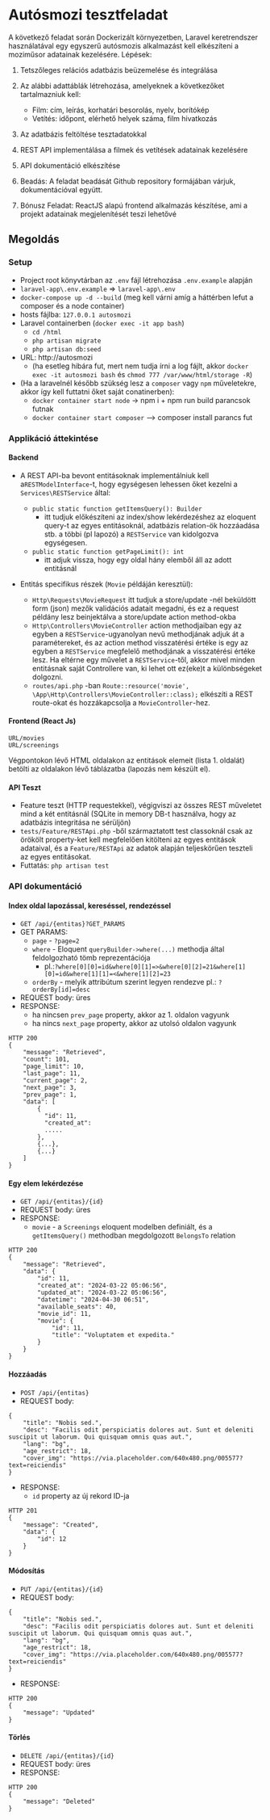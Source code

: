 # Autósmozi tesztfeladat

A következő feladat során Dockerizált környezetben, Laravel keretrendszer használatával egy
egyszerű autósmozis alkalmazást kell elkészíteni a moziműsor adatainak kezelésére.
Lépések:

1. Tetszőleges relációs adatbázis beüzemelése és integrálása
2. Az alábbi adattáblák létrehozása, amelyeknek a következőket tartalmazniuk kell:
    - Film: cím, leírás, korhatári besorolás, nyelv, borítókép
    - Vetítés: időpont, elérhető helyek száma, film hivatkozás
3. Az adatbázis feltöltése tesztadatokkal
4. REST API implementálása a filmek és vetítések adatainak kezelésére
5. API dokumentáció elkészítése

6. Beadás:
   A feladat beadását Github repository formájában várjuk, dokumentációval együtt.

7. Bónusz Feladat:
   ReactJS alapú frontend alkalmazás készítése, ami a projekt adatainak megjelenítését teszi
   lehetővé

## Megoldás

### Setup

- Project root könyvtárban az `.env` fájl létrehozása `.env.example` alapján
- `laravel-app\.env.example` => `laravel-app\.env`
- `docker-compose up -d --build` (meg kell várni amíg a háttérben lefut a composer és a node container)
- hosts fájlba: `127.0.0.1 autosmozi`
- Laravel containerben (`docker exec -it app bash`)
    - `cd /html`
    - `php artisan migrate`
    - `php artisan db:seed`
- URL: http://autosmozi
    - (ha esetleg hibára fut, mert nem tudja írni a log fájlt, akkor `docker exec -it autosmozi bash`
      és `chmod 777 /var/www/html/storage -R`)
- (Ha a laravelnél később szükség lesz a `composer` vagy `npm` műveletekre, akkor így kell futtatni őket saját conatinerben):
    - `docker container start node` -> npm i + npm run build parancsok futnak
    - `docker container start composer` --> composer install parancs fut

### Applikáció áttekintése

#### Backend

- A REST API-ba bevont entitásoknak implementálniuk kell a`RESTModelInterface`-t, hogy egységesen lehessen őket kezelni
  a `Services\RESTService` által:
    - `public static function getItemsQuery(): Builder`
        - itt tudjuk előkészíteni az index/show lekérdezéshez az eloquent query-t az egyes entitásoknál, adatbázis
          relation-ök hozzáadása stb. a többi (pl lapozó) a `RESTService` van kidolgozva egységesen.
    - `public static function getPageLimit(): int`
        - itt adjuk vissza, hogy egy oldal hány elemből áll az adott entitásnál

- Entitás specifikus részek (`Movie` példáján keresztül):
    - `Http\Requests\MovieRequest` itt tudjuk a store/update -nél beküldött form (json) mezők validációs adatait
      megadni, és ez
      a request példány lesz beinjektálva a store/update action method-okba
    - `Http\Controllers\MovieController` action methodjaiban egy az egyben a `RESTService`-ugyanolyan nevű
      methodjának adjuk át a paramétereket, és az action method visszatérési értéke is egy az egyben a `RESTService`
      megfelelő methodjának a visszatérési értéke lesz. Ha eltérne egy művelet a `RESTService`-től, akkor mivel minden
      entitásnak saját Controllere van, ki lehet ott ez(eke)t a különbségeket dolgozni.
    - `routes/api.php` -ban  `Route::resource('movie', \App\Http\Controllers\MovieController::class);` elkészíti a REST
      route-okat és hozzákapcsolja a `MovieController`-hez.

#### Frontend (React Js)

`URL/movies`  
`URL/screenings`

Végpontokon lévő HTML oldalakon az entitások elemeit (lista 1. oldalát) betölti az oldalakon lévő táblázatba (lapozás
nem készült el).

#### API Teszt

- Feature teszt (HTTP requestekkel), végigviszi az összes REST műveletet mind a két entitásnál (SQLite in memory
  DB-t használva, hogy az adatbázis integritása ne sérüljön)
- `tests/Feature/RESTApi.php` -ből származtatott test classoknál csak az örökölt property-ket kell megfelelően kitölteni
  az egyes entitások adataival, és a `Feature/RESTApi` az adatok alapján teljeskörűen teszteli az egyes entitásokat.
- Futtatás: `php artisan test`

### API dokumentáció

#### Index oldal lapozással, kereséssel, rendezéssel

- `GET /api/{entitas}?GET_PARAMS`
- GET PARAMS:
    - `page` - `?page=2`
    - `where` - Eloquent `queryBuilder->where(...)` methodja által feldolgozható tömb reprezentációja
        - pl.:`?where[0][0]=id&where[0][1]=>&where[0][2]=21&where[1][0]=id&where[1][1]=<&where[1][2]=23`
    - `orderBy` - melyik attribútum szerint legyen rendezve pl.: `?orderBy[id]=desc`
- REQUEST body: üres
- RESPONSE:
    - ha nincsen `prev_page` property, akkor az 1. oldalon vagyunk
    - ha nincs `next_page` property, akkor az utolsó oldalon vagyunk

```
HTTP 200
{
    "message": "Retrieved",
    "count": 101,
    "page_limit": 10,
    "last_page": 11,
    "current_page": 2,
    "next_page": 3,
    "prev_page": 1,
    "data": [
        {
          "id": 11,
          "created_at":
          .....
        }, 
        {...},
        {...}
    ]
}
```

#### Egy elem lekérdezése

- `GET /api/{entitas}/{id}`
- REQUEST body: üres
- RESPONSE:
    - `movie` - a `Screenings` eloquent modelben definiált, és a `getItemsQuery()` methodban megdolgozott `BelongsTo`
      relation

``` 
HTTP 200
{
    "message": "Retrieved",
    "data": {
        "id": 11,
        "created_at": "2024-03-22 05:06:56",
        "updated_at": "2024-03-22 05:06:56",
        "datetime": "2024-04-30 06:51",
        "available_seats": 40,
        "movie_id": 11,
        "movie": {
            "id": 11,
            "title": "Voluptatem et expedita."
        }
    }
}
```

#### Hozzáadás

- `POST /api/{entitas}`
- REQUEST body:

``` 
{
    "title": "Nobis sed.",
    "desc": "Facilis odit perspiciatis dolores aut. Sunt et deleniti suscipit ut laborum. Qui quisquam omnis quas aut.",
    "lang": "bg",
    "age_restrict": 18,
    "cover_img": "https://via.placeholder.com/640x480.png/005577?text=reiciendis"
}
```

- RESPONSE:
    - `id` property az új rekord ID-ja

```
HTTP 201
{
    "message": "Created",
    "data": {
        "id": 12
    }
}
```

#### Módosítás

- `PUT /api/{entitas}/{id}`
- REQUEST body:

``` 
{
    "title": "Nobis sed.",
    "desc": "Facilis odit perspiciatis dolores aut. Sunt et deleniti suscipit ut laborum. Qui quisquam omnis quas aut.",
    "lang": "bg",
    "age_restrict": 18,
    "cover_img": "https://via.placeholder.com/640x480.png/005577?text=reiciendis"
}
```

- RESPONSE:

```
HTTP 200
{
    "message": "Updated"
}
```

#### Törlés

- `DELETE /api/{entitas}/{id}`
- REQUEST body: üres
- RESPONSE:

```
HTTP 200
{
    "message": "Deleted"
}
```
